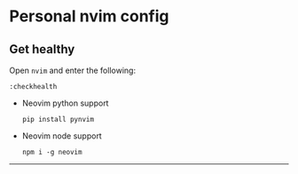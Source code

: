 # Personal nvim config

## Get healthy

Open `nvim` and enter the following:

```
:checkhealth
```

- Neovim python support

  ```
  pip install pynvim
  ```

- Neovim node support

  ```
  npm i -g neovim
  ```
---
